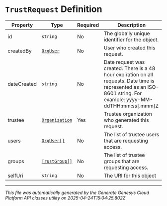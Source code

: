 # `TrustRequest` Definition

| Property | Type | Required | Description |
|----------|------|----------|-------------|
| id | `string` | No | The globally unique identifier for the object. |
| createdBy | [`OrgUser`](orguser-definition.md) | No | User who created this request. |
| dateCreated | `string` | No | Date request was created. There is a 48 hour expiration on all requests. Date time is represented as an ISO-8601 string. For example: yyyy-MM-ddTHH:mm:ss[.mmm]Z |
| trustee | [`Organization`](organization-definition.md) | Yes | Trustee organization who generated this request. |
| users | [`OrgUser[]`](orguser-definition.md) | No | The list of trustee users that are requesting access. |
| groups | [`TrustGroup[]`](trustgroup-definition.md) | No | The list of trustee groups that are requesting access. |
| selfUri | `string` | No | The URI for this object |

---

*This file was automatically generated by the Generate Genesys Cloud Platform API classes utility on 2025-04-24T15:04:25.802Z*